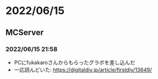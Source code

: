 # 2022/06/15

## MCServer

### 2022/06/15 21:58

- PCにfukakaroさんからもらったグラボを差し込んだ
 - 一応読んどいた: https://digitaldiy.jp/article/firstdiy/13649/